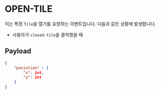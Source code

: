# OPEN-TILE

이는 특정 `Tile`을 열기를 요청하는 이벤트입니다.
다음과 같은 상황에 발생합니다.
- 사용자가 `closed-tile`을 클릭했을 때

## Payload

```json
{
    "posiotion" : {
        "x": int,
        "y": int
    }
}
```
